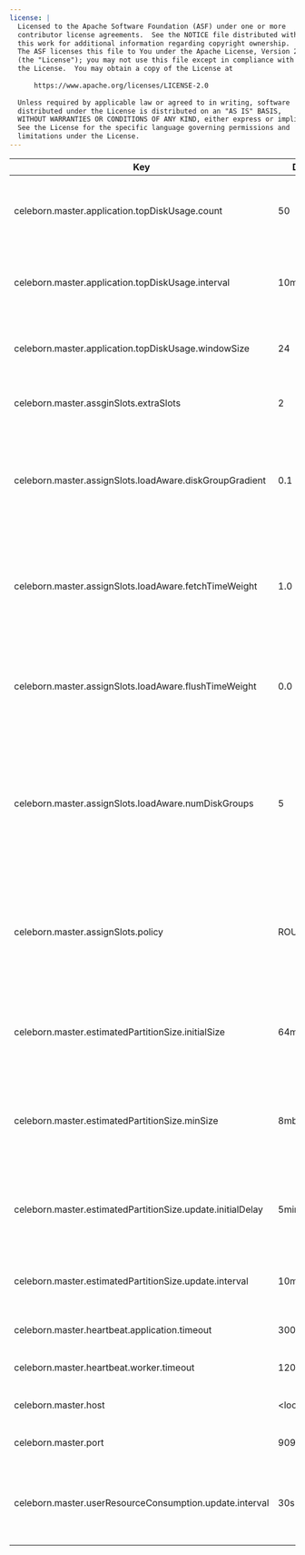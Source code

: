 ```yaml
---
license: |
  Licensed to the Apache Software Foundation (ASF) under one or more
  contributor license agreements.  See the NOTICE file distributed with
  this work for additional information regarding copyright ownership.
  The ASF licenses this file to You under the Apache License, Version 2.0
  (the "License"); you may not use this file except in compliance with
  the License.  You may obtain a copy of the License at
  
      https://www.apache.org/licenses/LICENSE-2.0
  
  Unless required by applicable law or agreed to in writing, software
  distributed under the License is distributed on an "AS IS" BASIS,
  WITHOUT WARRANTIES OR CONDITIONS OF ANY KIND, either express or implied.
  See the License for the specific language governing permissions and
  limitations under the License.
---
```


<!--begin-include-->
| Key | Default | Description | Since |
| --- | ------- | ----------- | ----- |
| celeborn.master.application.topDiskUsage.count | 50 | Size for top items about top disk usage applications list. | 0.2.0 | 
| celeborn.master.application.topDiskUsage.interval | 10min | Time length for a window about top disk usage application list. | 0.2.0 | 
| celeborn.master.application.topDiskUsage.windowSize | 24 | Window size about top disk usage application list. | 0.2.0 | 
| celeborn.master.assginSlots.extraSlots | 2 | Extra slots number when master assign slots. | 0.2.0 | 
| celeborn.master.assignSlots.loadAware.diskGroupGradient | 0.1 | This value means how many more workload will be placed into a faster disk group than a slower group. | 0.2.0 | 
| celeborn.master.assignSlots.loadAware.fetchTimeWeight | 1.0 | Weight of average fetch time when calculating ordering in load-aware assignment strategy | 0.2.1 | 
| celeborn.master.assignSlots.loadAware.flushTimeWeight | 0.0 | Weight of average flush time when calculating ordering in load-aware assignment strategy | 0.2.1 | 
| celeborn.master.assignSlots.loadAware.numDiskGroups | 5 | This configuration is a guidance for load-aware slot allocation algorithm. This value is control how many disk groups will be created. | 0.2.0 | 
| celeborn.master.assignSlots.policy | ROUNDROBIN | Policy for master to assign slots, Celeborn supports two types of policy: roundrobin and loadaware. | 0.2.0 | 
| celeborn.master.estimatedPartitionSize.initialSize | 64mb | Initial partition size for estimation, it will change according to runtime stats. | 0.2.0 | 
| celeborn.master.estimatedPartitionSize.minSize | 8mb | Ignore partition size smaller than this configuration of partition size for estimation. | 0.2.0 | 
| celeborn.master.estimatedPartitionSize.update.initialDelay | 5min | Initial delay time before start updating partition size for estimation. | 0.2.0 | 
| celeborn.master.estimatedPartitionSize.update.interval | 10min | Interval of updating partition size for estimation. | 0.2.0 | 
| celeborn.master.heartbeat.application.timeout | 300s | Application heartbeat timeout. | 0.2.0 | 
| celeborn.master.heartbeat.worker.timeout | 120s | Worker heartbeat timeout. | 0.2.0 | 
| celeborn.master.host | &lt;localhost&gt; | Hostname for master to bind. | 0.2.0 | 
| celeborn.master.port | 9097 | Port for master to bind. | 0.2.0 | 
| celeborn.master.userResourceConsumption.update.interval | 30s | Time length for a window about compute user resource consumption. | 0.3.0 | 
<!--end-include-->

